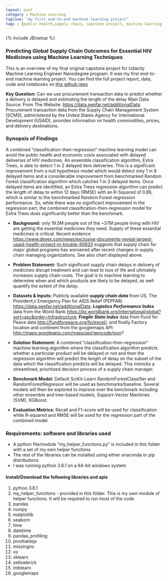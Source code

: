 ```yaml
---
layout: post
category : Machine Learning
tagline: "my first end-to-end machine learning project"
tags : [public-health,supply chain, capstone project, machine-learning,python]
---
```

{% include JB/setup %}


### **Predicting Global Supply Chain Outcomes for Essential HIV Medicines using Machine Learning Techniques**

This is an overview of my final original capstone project for Udacity Machine Learning Engineer Nanodegree program. It was my first end-to-end machine learning project. You can find the full project report, data, code and notebooks on <a href="https://github.com/tichmangono/capstone_project">this github repo</a>

**Key Question:** Can we use procurement transaction data to predict whether a delivery is delayed and estimating the length of the delay
Main Data Source: From The Website: https://data.pepfar.net/additionalData. Procurement transaction data from the Supply Chain Management System (SCMS), administered by the United States Agency for International Development (USAID), provides information on health commodities, prices, and delivery destinations.

### **Synopsis of Findings**
A combined “classification-then-regression” machine learning model can avoid the public health and economic costs associated with delayed deliveries of HIV medicines.
 An ensemble classification algorithm, Extra Trees, is able to detect 1 in 2 delayed item deliveries. This is a significant improvement from a null hypothesis model which would
 detect only 1 in 9 delayed items and a considerable improvement from benchmarked Random Forest classification algorithm which catches 1 in 3 delayed items. Once delayed items are
 identified, an Extra Trees regression algorithm can predict the length of delay to within 12 days (RMSE) with an R-Squared of 0.86, which is similar to the benchmarked Random Forest
 regression performance. So, while there was no significant improvement in the regression part, the combined classification-then-regression model for Extra Trees does significantly
 better than the benchmark.

- **Background:** only 19.5M people out of the ~37M people living with HIV are getting the essential medicines they need. Supply of these essential medicines is critical. Recent evidence https://www.devex.com/news/exclusive-documents-reveal-largest-usaid-health-project-in-trouble-90933 suggests that supply chain for major global programs has worsened after recent changes in supply chain managing organizations. See also chart displayed above.


- **Problem Statement:** Such significant supply chain delays in delivery of medicines disrupt treatment and can lead to loss of life and ultimately increases supply chain costs. The goal is to machine learning to determine when and which products are likely to be delayed, as well quantify the extent of the delay.



- **Datasets & Inputs:** Publicly available ***supply chain data*** from US, The President;s Emergency Plan for AIDS Relief (PEPFAR) https://data.pepfar.net/additionalData; ***Logistics Performance Index*** data from the World Bank https://lpi.worldbank.org/international/global?sort=asc&order=Infrastructure;   ***Fragile State Index*** data from Fund for Peace data http://fundforpeace.org/fsi/excel/; and finally Factory location and continent from the googlemaps API: http://maps.googleapis.com/maps/api/geocode/json?



- **Solution Statement:** A combined "classification-then-regression" machine learning algorithm where the classification algorithm predicts whether a particular product will be delayed or not and then the regression algorithm will predict the length of delay on the subset of the data which the classification predicts will be delayed. This mimicks a streamlined, prioritized decision process of a supply chain manager.



- **Benchmark Model:** Default SciKit-Learn RandomForestClassifier and RandomForestRegressor will be used as benchmarks/baseline. Several models will then be explored to improve over the benchmark including other ensemble and tree-based models, Support-Vector Machines (SVM), XGBoost.



- **Evaluation Metrics:** Recall and F1-score will be used for classification while R-squared and RMSE will be used for the regression part of the combined model



### Requirements: software and libraries used
- A python file/module "my_helper_functions.py" is included in this folder with a set of my own helper functions
- The rest of the libraries can be installed using either anaconda or pip distributions
- I was running python 3.6.1 on a 64-bit windows system

#### Install/Download the following libraries and apis
1. python 3.6.1
2. my_helper_functions - provided in this folder. This is my own module of helper functions. It will be required to run most of the code
3. pandas
4. numpy
5. matplotlib
6. seaborn
7. time
8. datetime
9. pandas_profiling
10. pivottablejs
11. missingno
12. os
13. sklearn
14. yellowbrick
15. imblearn
16. googlemaps
